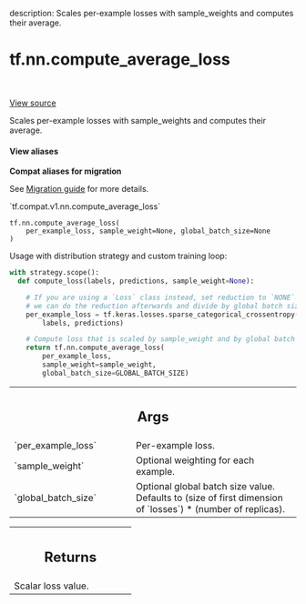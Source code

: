 description: Scales per-example losses with sample_weights and computes their average.

<div itemscope itemtype="http://developers.google.com/ReferenceObject">
<meta itemprop="name" content="tf.nn.compute_average_loss" />
<meta itemprop="path" content="Stable" />
</div>

# tf.nn.compute_average_loss

<!-- Insert buttons and diff -->

<table class="tfo-notebook-buttons tfo-api nocontent" align="left">

</table>

<a target="_blank" href="/code/stable/tensorflow/python/ops/nn_impl.py">View source</a>



Scales per-example losses with sample_weights and computes their average.

<section class="expandable">
  <h4 class="showalways">View aliases</h4>
  <p>
<b>Compat aliases for migration</b>
<p>See
<a href="https://www.tensorflow.org/guide/migrate">Migration guide</a> for
more details.</p>
<p>`tf.compat.v1.nn.compute_average_loss`</p>
</p>
</section>

<pre class="devsite-click-to-copy prettyprint lang-py tfo-signature-link">
<code>tf.nn.compute_average_loss(
    per_example_loss, sample_weight=None, global_batch_size=None
)
</code></pre>



<!-- Placeholder for "Used in" -->

Usage with distribution strategy and custom training loop:

```python
with strategy.scope():
  def compute_loss(labels, predictions, sample_weight=None):

    # If you are using a `Loss` class instead, set reduction to `NONE` so that
    # we can do the reduction afterwards and divide by global batch size.
    per_example_loss = tf.keras.losses.sparse_categorical_crossentropy(
        labels, predictions)

    # Compute loss that is scaled by sample_weight and by global batch size.
    return tf.nn.compute_average_loss(
        per_example_loss,
        sample_weight=sample_weight,
        global_batch_size=GLOBAL_BATCH_SIZE)
```

<!-- Tabular view -->
 <table class="responsive fixed orange">
<colgroup><col width="214px"><col></colgroup>
<tr><th colspan="2"><h2 class="add-link">Args</h2></th></tr>

<tr>
<td>
`per_example_loss`
</td>
<td>
Per-example loss.
</td>
</tr><tr>
<td>
`sample_weight`
</td>
<td>
Optional weighting for each example.
</td>
</tr><tr>
<td>
`global_batch_size`
</td>
<td>
Optional global batch size value. Defaults to (size of
first dimension of `losses`) * (number of replicas).
</td>
</tr>
</table>



<!-- Tabular view -->
 <table class="responsive fixed orange">
<colgroup><col width="214px"><col></colgroup>
<tr><th colspan="2"><h2 class="add-link">Returns</h2></th></tr>
<tr class="alt">
<td colspan="2">
Scalar loss value.
</td>
</tr>

</table>

